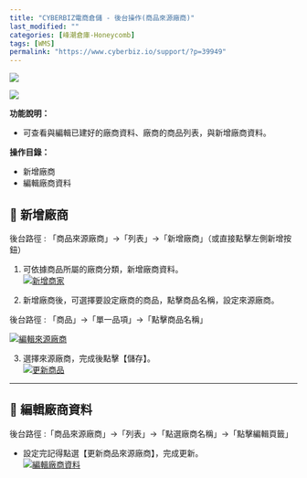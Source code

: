 ```yaml
---
title: "CYBERBIZ電商倉儲 - 後台操作(商品來源廠商)"
last_modified: ""
categories: [峰潮倉庫-Honeycomb]
tags: [WMS]
permalink: "https://www.cyberbiz.io/support/?p=39949"
---
```


![](https://www.cyberbiz.io/support/wp-content/uploads/適用站別.png)

[![](https://www.cyberbiz.io/support/wp-content/uploads/台灣站.png)](https://www.cyberbiz.io/support/?page_id=2490)

**功能說明：**  

* 可查看與編輯已建好的廠商資料、廠商的商品列表，與新增廠商資料。

**操作目錄：**

* 新增廠商
* 編輯廠商資料

## 📌 新增廠商


後台路徑 : 「商品來源廠商」→「列表」→「新增廠商」（或直接點擊左側新增按鈕）  


1. 可依據商品所屬的廠商分類，新增廠商資料。  
[![新增商家](https://www.cyberbiz.io/support/wp-content/uploads/WMS商家後台操作手冊-商品來源廠商01.png)](https://www.cyberbiz.io/support/wp-content/uploads/WMS商家後台操作手冊-商品來源廠商01.png)



2. 新增廠商後，可選擇要設定廠商的商品，點擊商品名稱，設定來源廠商。  

後台路徑 : 「商品」→「單一品項」→「點擊商品名稱」  

[![編輯來源廠商](https://www.cyberbiz.io/support/wp-content/uploads/WMS商家後台操作手冊-商品來源廠商02.png)](https://www.cyberbiz.io/support/wp-content/uploads/WMS商家後台操作手冊-商品來源廠商02.png)



3. 選擇來源廠商，完成後點擊【儲存】。  
[![更新商品](https://www.cyberbiz.io/support/wp-content/uploads/WMS商家後台操作手冊-商品來源廠商03.png)](https://www.cyberbiz.io/support/wp-content/uploads/WMS商家後台操作手冊-商品來源廠商03.png)



* * *



## 📌 編輯廠商資料


後台路徑 :「商品來源廠商」→「列表」→「點選廠商名稱」→「點擊編輯頁籤」  


* 設定完記得點選【更新商品來源廠商】，完成更新。  
[![編輯廠商資料](https://www.cyberbiz.io/support/wp-content/uploads/WMS商家後台操作手冊-商品來源廠商04.png)](https://www.cyberbiz.io/support/wp-content/uploads/WMS商家後台操作手冊-商品來源廠商04.png)




